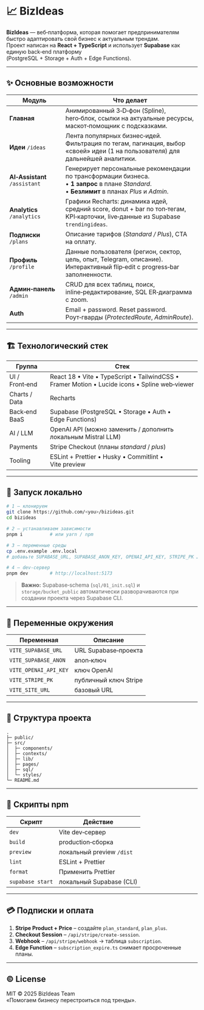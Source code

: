# 📈 BizIdeas

**BizIdeas** — веб‑платформа, которая помогает предпринимателям быстро адаптировать свой бизнес к актуальным трендам.  
Проект написан на **React + TypeScript** и использует **Supabase** как единую back‑end платформу (PostgreSQL + Storage + Auth + Edge Functions).

---

## ✨ Основные возможности

| Модуль | Что делает |
|--------|------------|
| **Главная** | Анимированный 3‑D‑фон (Spline), hero‑блок, ссылки на актуальные ресурсы, маскот‑помощник с подсказками. |
| **Идеи** `/ideas` | Лента популярных бизнес‑идей. Фильтрация по тегам, пагинация, выбор «своей» идеи (1 на пользователя) для дальнейшей аналитики. |
| **AI‑Assistant** `/assistant` | Генерирует персональные рекомендации по трансформации бизнеса.<br>• **1 запрос** в плане *Standard*.<br>• **Безлимит** в планах *Plus* и *Admin*. |
| **Analytics** `/analytics` | Графики Recharts: динамика идей, средний score, donut + bar по топ‑тегам, KPI‑карточки, live‑данные из Supabase `trendingideas`. |
| **Подписки** `/plans` | Описание тарифов (*Standard / Plus*), CTA на оплату. |
| **Профиль** `/profile` | Данные пользователя (регион, сектор, цель, опыт, Telegram, описание). Интерактивный flip‑edit с progress‑bar заполненности. |
| **Админ‑панель** `/admin` | CRUD для всех таблиц, поиск, inline‑редактирование, SQL ER‑диаграмма с zoom. |
| **Auth** | Email + password. Reset password. Роут‑гварды (*ProtectedRoute*, *AdminRoute*). |

---

## 🏗️ Технологический стек

| Группа | Стек |
|--------|------|
| UI / Front‑end | React 18 • Vite • TypeScript • TailwindCSS • Framer Motion • Lucide icons • Spline web‑viewer |
| Charts / Data | Recharts |
| Back‑end BaaS | Supabase (PostgreSQL • Storage • Auth • Edge Functions) |
| AI / LLM | OpenAI API (можно заменить / дополнить локальным Mistral LLM) |
| Payments | Stripe Checkout (планы *standard* / *plus*) |
| Tooling | ESLint + Prettier • Husky • Commitlint • Vite preview |

---

## 🚀 Запуск локально

```bash
# 1 – клонируем
git clone https://github.com/<you>/bizideas.git
cd bizideas

# 2 – устанавливаем зависимости
pnpm i          # или yarn / npm

# 3 – переменные среды
cp .env.example .env.local
# добавьте SUPABASE_URL, SUPABASE_ANON_KEY, OPENAI_API_KEY, STRIPE_PK …

# 4 – dev‑сервер
pnpm dev        # http://localhost:5173
```

> **Важно:** Supabase‑schema (`sql/01_init.sql`) и `storage/bucket_public` автоматически разворачиваются при создании проекта через Supabase CLI.

---

## 🔑 Переменные окружения

| Переменная | Описание |
|------------|----------|
| `VITE_SUPABASE_URL` | URL Supabase‑проекта |
| `VITE_SUPABASE_ANON` | anon‑ключ |
| `VITE_OPENAI_API_KEY` | ключ OpenAI |
| `VITE_STRIPE_PK` | публичный ключ Stripe |
| `VITE_SITE_URL` | базовый URL |

---

## 📄 Структура проекта

```
.
├─ public/
├─ src/
│  ├─ components/
│  ├─ contexts/
│  ├─ lib/
│  ├─ pages/
│  ├─ sql/
│  └─ styles/
└─ README.md
```

---

## 🧪 Скрипты npm

| Скрипт | Действие |
|--------|----------|
| `dev` | Vite dev‑сервер |
| `build` | production‑сборка |
| `preview` | локальный preview `/dist` |
| `lint` | ESLint + Prettier |
| `format` | Применить Prettier |
| `supabase start` | локальный Supabase (CLI) |

---

## 💳 Подписки и оплата

1. **Stripe Product + Price** – создайте `plan_standard`, `plan_plus`.  
2. **Checkout Session** – `/api/stripe/create-session`.  
3. **Webhook** – `/api/stripe/webhook` → таблица `subscription`.  
4. **Edge Function** – `subscription_expire.ts` снимает просроченные планы.

---

## © License

MIT © 2025 BizIdeas Team  
«Помогаем бизнесу перестроиться под тренды».
